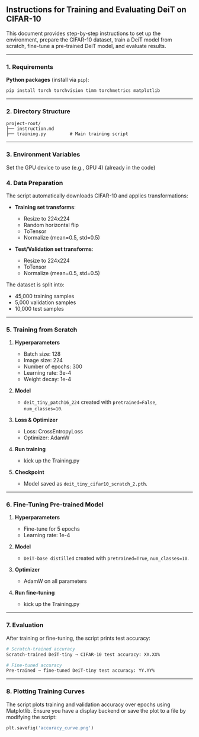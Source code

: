 ## Instructions for Training and Evaluating DeiT on CIFAR-10

This document provides step-by-step instructions to set up the environment, prepare the CIFAR-10 dataset, train a DeiT model from scratch, fine-tune a pre-trained DeiT model, and evaluate results.

---

### 1. Requirements

**Python packages** (install via `pip`):

```bash
pip install torch torchvision timm torchmetrics matplotlib
```

---

### 2. Directory Structure

```
project-root/
├── instruction.md
├── training.py         # Main training script

```

---

### 3. Environment Variables

Set the GPU device to use (e.g., GPU 4) (already in the code)


### 4. Data Preparation

The script automatically downloads CIFAR-10 and applies transformations:

* **Training set transforms**:

  * Resize to 224x224
  * Random horizontal flip
  * ToTensor
  * Normalize (mean=0.5, std=0.5)

* **Test/Validation set transforms**:

  * Resize to 224x224
  * ToTensor
  * Normalize (mean=0.5, std=0.5)

The dataset is split into:

* 45,000 training samples
* 5,000 validation samples
* 10,000 test samples

---

### 5. Training from Scratch

1. **Hyperparameters**

   * Batch size: 128
   * Image size: 224
   * Number of epochs: 300
   * Learning rate: 3e-4
   * Weight decay: 1e-4

2. **Model**

   * `deit_tiny_patch16_224` created with `pretrained=False`, `num_classes=10`.

3. **Loss & Optimizer**

   * Loss: CrossEntropyLoss
   * Optimizer: AdamW

4. **Run training**

    * kick up the Training.py

5. **Checkpoint**

   * Model saved as `deit_tiny_cifar10_scratch_2.pth`.

---

### 6. Fine-Tuning Pre-trained Model

1. **Hyperparameters**

   * Fine-tune for 5 epochs
   * Learning rate: 1e-4

2. **Model**

   * `DeiT-base distilled` created with `pretrained=True`, `num_classes=10`.

3. **Optimizer**

   * AdamW on all parameters

4. **Run fine-tuning**

    * kick up the Training.py

---

### 7. Evaluation

After training or fine-tuning, the script prints test accuracy:

```bash
# Scratch-trained accuracy
Scratch-trained DeiT-tiny → CIFAR-10 test accuracy: XX.XX%

# Fine-tuned accuracy
Pre-trained → fine-tuned DeiT-tiny test accuracy: YY.YY%
```

---

### 8. Plotting Training Curves

The script plots training and validation accuracy over epochs using Matplotlib. Ensure you have a display backend or save the plot to a file by modifying the script:

```python
plt.savefig('accuracy_curve.png')
```

